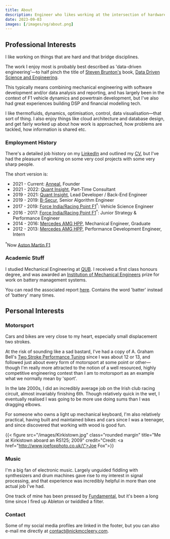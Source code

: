 ```yaml
---
title: About
description: Engineer who likes working at the intersection of hardware and software.
date: 2023-09-03
images: [/images/og/about.png]
---
```


## Professional Interests

I like working on things that are hard and that bridge disciplines.

The work I enjoy most is probably best described as 'data-driven engineering'—to half pinch the title of
[Steven Brunton's](https://twitter.com/eigensteve) book,
[Data Driven Science and Engineering](https://www.cambridge.org/core/books/datadriven-science-and-engineering/77D52B171B60A496EAFE4DB662ADC36E).

This typically means combining mechanical engineering with software development and/or data analysis and reporting, and
has largely been in the context of F1 vehicle dynamics and powertrain development, but I've also had great experiences
building DSP and financial modelling tech.

I like thermofluids, dynamics, optimisation, control, data visualisation—that sort of thing. I also enjoy things like
cloud architecture and database design, and get fairly worked up about how work is approached, how problems are tackled,
how information is shared etc.

### Employment History

There's a detailed job history on my [LinkedIn](https://www.linkedin.com/in/nick-mccleery/) and outlined my [CV](/cv),
but I've had the pleasure of working on some very cool projects with some very sharp people.

The short version is:

- 2021 - Current: [Anneal](https://www.getanneal.com), Founder
- 2021 - 2022: [Quant Insight](https://quant-insight.com/), Part-Time Consultant
- 2019 - 2021: [Quant Insight](https://quant-insight.com/), Lead Developer / Back-End Engineer
- 2019 - 2019: [B-Secur](https://www.b-secur.com/), Senior Algorithm Engineer
- 2017 - 2019: [Force India/Racing Point F1](https://www.astonmartinf1.com/)<sup>†</sup>: Vehicle Science Engineer
- 2016 - 2017: [Force India/Racing Point F1](https://www.astonmartinf1.com/)<sup>†</sup>: Junior Strategy & Performance
  Engineer
- 2014 - 2016: [Mercedes AMG HPP](https://www.mercedes-amg-hpp.com/), Mechanical Engineer, Graduate
- 2012 - 2013: [Mercedes AMG HPP](https://www.mercedes-amg-hpp.com/), Performance Development Engineer, Intern

<sup>†</sup>Now [Aston Martin F1](https://www.astonmartinf1.com/)

### Academic Stuff

I studied Mechanical Engineering at [QUB](https://www.qub.ac.uk/). I received a first class honours degree, and was
awarded an [Institution of Mechanical Engineers](https://www.imeche.org/) prize for work on battery management systems.

You can read the associated report [here](/2014-NMcCleery-BMSProtocol.pdf). Contains the word 'batter' instead of
'battery' many times.

## Personal Interests

### Motorsport

Cars and bikes are very close to my heart, especially small displacement two strokes.

At the risk of sounding like a sad bastard, I've had a copy of A. Graham Bell's
[Two Stroke Performance Tuning](https://www.amazon.co.uk/Two-Stroke-Performance-Tuning-Graham-Bell/dp/1859606199) since
I was about 12 or 13, and followed just about every form of motorsport at some point or other—though I'm really more
attracted to the notion of a well resourced, highly competitive engineering contest than I am to motorsport as an
example what we normally mean by 'sport'.

In the late 2000s, I did an incredibly average job on the Irish club racing circuit, almost invariably finishing 6th.
Though relatively quick in the wet, I eventually realised I was going to be more use doing sums than I was dragging
elbows.

For someone who owns a light up mechanical keyboard, I'm also relatively practical, having built and maintained bikes
and cars since I was a teenager, and since discovered that working with wood is good fun.

{{< figure src="/images/Kirkistown.jpg" class="rounded margin" title="Me at Kirkistown aboard an RS125; 2009" credit="Credit: <a href=\"http://www.joefoxphoto.co.uk/\">Joe Fox</a>">}}

### Music

I'm a big fan of electronic music. Largely unguided fiddling with synthesizers and drum machines gave rise to my
interest in signal processing, and that experience was incredibly helpful in more than one actual job I've had.

One track of mine has been pressed by [Fundamental](https://fundamentalrecords.bandcamp.com/merch), but it's been a long
time since I fired up Ableton or twiddled a filter.

### Contact

Some of my social media profiles are linked in the footer, but you can also e-mail me directly at
[contact@nickmccleery.com](mailto:contact@nickmccleery.com).

